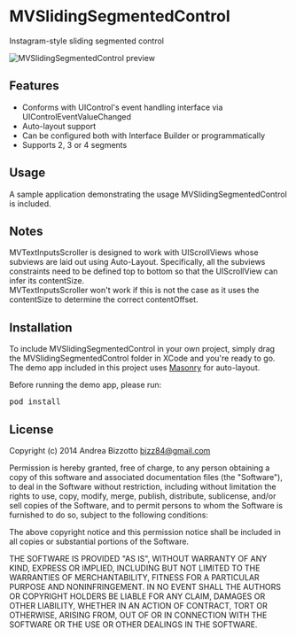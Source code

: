 MVSlidingSegmentedControl
=========================
Instagram-style sliding segmented control

![MVSlidingSegmentedControl preview](https://github.com/bizz84/MVSlidingSegmentedControl/raw/master/screenshot.png "MVSlidingSegmentedControl preview")

Features
-------------------------------------------------------

- Conforms with UIControl's event handling interface via UIControlEventValueChanged
- Auto-layout support
- Can be configured both with Interface Builder or programmatically
- Supports 2, 3 or 4 segments

Usage
-------------------------------------------------------

A sample application demonstrating the usage MVSlidingSegmentedControl is included.

Notes
-------------------------------------------------------
MVTextInputsScroller is designed to work with UIScrollViews whose subviews are laid out using Auto-Layout. Specifically, all the subviews constraints need to be defined top to bottom so that the UIScrollView can infer its contentSize.<br/>
MVTextInputsScroller won't work if this is not the case as it uses the contentSize to determine the correct contentOffset.

Installation
-------------------------------------------------------
To include MVSlidingSegmentedControl in your own project, simply drag the MVSlidingSegmentedControl folder in XCode and you're ready to go.<br/>
The demo app included in this project uses [Masonry](https://github.com/cloudkite/Masonry) for auto-layout.

Before running the demo app, please run:
<pre>
pod install
</pre>

License
-------------------------------------------------------
Copyright (c) 2014 Andrea Bizzotto bizz84@gmail.com

Permission is hereby granted, free of charge, to any person obtaining a copy of this software and associated documentation files (the "Software"), to deal in the Software without restriction, including without limitation the rights to use, copy, modify, merge, publish, distribute, sublicense, and/or sell copies of the Software, and to permit persons to whom the Software is furnished to do so, subject to the following conditions:

The above copyright notice and this permission notice shall be included in all copies or substantial portions of the Software.

THE SOFTWARE IS PROVIDED "AS IS", WITHOUT WARRANTY OF ANY KIND, EXPRESS OR IMPLIED, INCLUDING BUT NOT LIMITED TO THE WARRANTIES OF MERCHANTABILITY, FITNESS FOR A PARTICULAR PURPOSE AND NONINFRINGEMENT. IN NO EVENT SHALL THE AUTHORS OR COPYRIGHT HOLDERS BE LIABLE FOR ANY CLAIM, DAMAGES OR OTHER LIABILITY, WHETHER IN AN ACTION OF CONTRACT, TORT OR OTHERWISE, ARISING FROM, OUT OF OR IN CONNECTION WITH THE SOFTWARE OR THE USE OR OTHER DEALINGS IN THE SOFTWARE.

